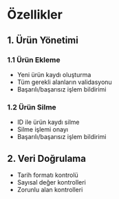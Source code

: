 # Özellikler

## 1. Ürün Yönetimi

### 1.1 Ürün Ekleme
- Yeni ürün kaydı oluşturma
- Tüm gerekli alanların validasyonu
- Başarılı/başarısız işlem bildirimi

### 1.2 Ürün Silme
- ID ile ürün kaydı silme
- Silme işlemi onayı
- Başarılı/başarısız işlem bildirimi

## 2. Veri Doğrulama
- Tarih formatı kontrolü
- Sayısal değer kontrolleri
- Zorunlu alan kontrolleri 